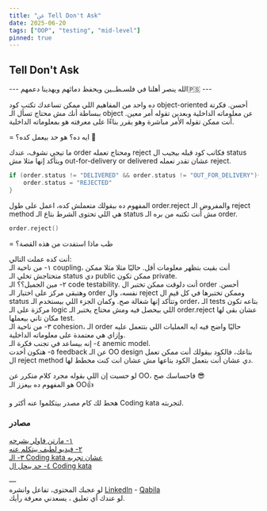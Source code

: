 ```yaml
---
title: "عن Tell Don't Ask"
date: 2025-06-20
tags: ["OOP", "testing", "mid-level"]
pinned: true
---
```


## Tell Don't Ask

--- الله ينصر أهلنا في فلسـطــين ويحفظ دمائهم ويهدينا دعمهم🇵🇸 ---

ده واحد من المفاهيم اللي ممكن تساعدك تكتب كود object-oriented أحسن. 
فكرتة ببساطة أنك مش محتاج تسأل الـ object عن معلوماته الداخلية وبعدين تقوله أمر معين. أنت ممكن تقوله الأمر مباشرة وهو يقرر بناءًا على معرفته هو بمعلوماته الداخلية.

= ايه ده؟ هو حد بيعمل كده؟ 🤔

ما تيجي نشوف، عندك order ومحتاج تعمله reject فكاتب كود قبله بيجيب ال status ويتأكد إنها مثلا مش out-for-delivery or delivered عشان تقدر تعمله reject.

```kotlin
if (order.status != "DELIVERED" && order.status != "OUT_FOR_DELIVERY"){
    order.status = "REJECTED"
}
```

المفهوم ده بيقولك متعملش كده، اعمل على طول order.reject والمفروض الـ reject method هي اللي تحتوى الشرط بتاع الـ status مش أنت تكتبه من بره الـ order.

```kotlin
order.reject()
```

= طب ماذا استفدت من هذه القصة؟  

أنت كده عملت التالي:    
١- من ناحية الـ coupling، أنت بقيت بتظهر معلومات أقل. حاليًا مثلا مثلا ممكن متحتاجش تخلي الـ status دي public ممكن تكون private.     
٢- مين الجميل؟؟ الـ code testability.
أنت دلوقت ممكن تختبر ال order أحسن. وهتبقى مركز على اختبار الـ order نفسه، وال reject وممكن تختبرها في كل قيم ال status وتتأكد إنها شغالة صح.
وكمان الجزء اللي بيستخدم الـ order، الـ tests بتاعه تكون مركزة على الـ logic اللي بيحصل فيه ومش محتاج يختبر الـ order.reject عشان بقى لها مكان تاني بيعملها test.   
٣- من ناحية الـ cohesion، الـ order حاليًا واضح فيه ايه العمليات اللي بتتعمل عليه وإزاي هي معتمدة على معلوماته الداخلية.  
٤- إنه بيساعد في تجنب فكرة الـ anemic model.    
٥- هتكون أخدت feedback عن الـ OO design بتاعك، فالكود بيقولك أنت ممكن تعمل ال reject method دي عشان أنت بتعمل الكود بتاعها مش عشان انت كنت مخطط لها.    

لو حسيت إن اللي بقوله مجرد كلام متكرر عن OO، فاحساسك صح 😎  
هو المفهوم ده بيعزز الـ OO👍

هحط لك كام مصدر بيتكلموا عنه أكثر و Coding kata لتجربته.


### مصادر
[١- مارتن فاولر يشرحه](https://martinfowler.com/bliki/TellDontAsk.html)     
[٢- فيديو لطيف بيتكلم عنه](https://youtu.be/-wnt-UH5VBw?si=LfSwFfByNTi0eJLC)    
[٣- الـ Coding kata عشان تجربه](https://kata-log.rocks/tell-dont-ask-kata)  
[٤- حد بيحل ال Coding kata](https://youtu.be/NjPA6K-1tks?si=FaNpaPsMUMBRR5S0 )

—   
لو عجبك المحتوى، تفاعل وانشره 
[LinkedIn](https://www.linkedin.com/feed/update/urn:li:activity:7341739123906351104) - 
[Qabila](https://qabilah.com/posts/w3DB6cDHbLU)     
لو عندك أي تعليق ، يسعدني معرفة رأيك.   
